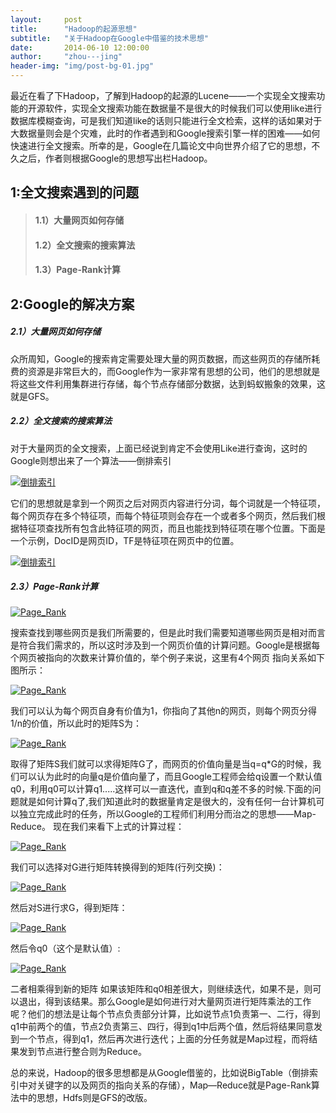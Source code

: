 ```yaml
---
layout:     post
title:      "Hadoop的起源思想"
subtitle:   "关于Hadoop在Google中借鉴的技术思想"
date:       2014-06-10 12:00:00
author:     "zhou---jing"
header-img: "img/post-bg-01.jpg"
---
```


<p>最近在看了下Hadoop，了解到Hadoop的起源的Lucene——一个实现全文搜索功能的开源软件，实现全文搜索功能在数据量不是很大的时候我们可以使用like进行数据库模糊查询，可是我们知道like的话则只能进行全文检索，这样的话如果对于大数据量则会是个灾难，此时的作者遇到和Google搜索引擎一样的困难——如何快速进行全文搜索。所幸的是，Google在几篇论文中向世界介绍了它的思想，不久之后，作者则根据Google的思想写出栏Hadoop。</p>

<h2 class="section-heading">1:全文搜索遇到的问题</h2>
<blockquote>
	<h4 class="section-heading">1.1）大量网页如何存储</h4>
	<h4 class="section-heading">1.2）全文搜索的搜索算法</h4>
	<h4 class="section-heading">1.3）Page-Rank计算</h4>
</blockquote>

<h2 class="section-heading">2:Google的解决方案</h2>
<h5 class="section-heading">2.1）大量网页如何存储</h5>
<p>众所周知，Google的搜索肯定需要处理大量的网页数据，而这些网页的存储所耗费的资源是非常巨大的，而Google作为一家非常有思想的公司，他们的思想就是将这些文件利用集群进行存储，每个节点存储部分数据，达到蚂蚁搬象的效果，这就是GFS。</p>

<h5 class="section-heading">2.2）全文搜索的搜索算法</h5>
<p>对于大量网页的全文搜索，上面已经说到肯定不会使用Like进行查询，这时的Google则想出来了一个算法——倒排索引</p>
<a href="#">
    <img src="{{ site.baseurl }}/img/hadoop_orignal/daopao_suoyin.png" alt="倒排索引">
</a>
<p>它们的思想就是拿到一个网页之后对网页内容进行分词，每个词就是一个特征项，每个网页存在多个特征项，而每个特征项则会存在一个或者多个网页，然后我们根据特征项查找所有包含此特征项的网页，而且也能找到特征项在哪个位置。下面是一个示例，DocID是网页ID，TF是特征项在网页中的位置。</p>
<a href="#"><img src="{{ site.baseurl }}/img/hadoop_orignal/daopai_suoyin2.png" alt="倒排索引"></a>

<h5 class="section-heading">2.3）Page-Rank计算</h5>
<a href="#">
    <img src="{{ site.baseurl }}/img/hadoop_orignal/page_rank1.png" alt="Page_Rank">
</a>

<p>搜索查找到哪些网页是我们所需要的，但是此时我们需要知道哪些网页是相对而言是符合我们需求的，所以这时涉及到一个网页价值的计算问题。Google是根据每个网页被指向的次数来计算价值的，举个例子来说，这里有4个网页 指向关系如下图所示：</p>
<a href="#">
    <img src="{{ site.baseurl }}/img/hadoop_orignal/page_rank2.png" alt="Page_Rank">
</a>

<p>我们可以认为每个网页自身有价值为1，你指向了其他n的网页，则每个网页分得1/n的价值，所以此时的矩阵S为：</p>
<a href="#">
    <img src="{{ site.baseurl }}/img/hadoop_orignal/page_rank3.png" alt="Page_Rank">
</a>
<p>取得了矩阵S我们就可以求得矩阵G了，而网页的价值向量是当q<next>=q<current>*G的时候，我们可以认为此时的向量q是价值向量了，而且Google工程师会给q设置一个默认值q0，利用q0可以计算q1.....这样可以一直迭代，直到q<next>和q<current>差不多的时候.下面的问题就是如何计算q了,我们知道此时的数据量肯定是很大的，没有任何一台计算机可以独立完成此时的任务，所以Google的工程师们利用分而治之的思想——Map-Reduce。
现在我们来看下上式的计算过程：</p>
<a href="#">
    <img src="{{ site.baseurl }}/img/hadoop_orignal/page_rank4.png" alt="Page_Rank">
</a>
<p>我们可以选择对G进行矩阵转换得到的矩阵(行列交换)：</p>
<a href="#">
    <img src="{{ site.baseurl }}/img/hadoop_orignal/page_rank5.png" alt="Page_Rank">
</a>
<p>然后对S进行求G，得到矩阵：</p>
<a href="#">
    <img src="{{ site.baseurl }}/img/hadoop_orignal/page_rank6.png" alt="Page_Rank">
</a>
<p>然后令q0（这个是默认值）:</p>
<a href="#">
    <img src="{{ site.baseurl }}/img/hadoop_orignal/page-rank7.png" alt="Page_Rank">
</a>
<p>二者相乘得到新的矩阵 如果该矩阵和q0相差很大，则继续迭代，如果不是，则可以退出，得到该结果。那么Google是如何进行对大量网页进行矩阵乘法的工作呢？他们的想法是让每个节点负责部分计算，比如说节点1负责第一、二行，得到q1中前两个的值，节点2负责第三、四行，得到q1中后两个值，然后将结果同意发到一个节点，得到q1，然后再次进行迭代；上面的分任务就是Map过程，而将结果发到节点进行整合则为Reduce。</p>
<p>总的来说，Hadoop的很多思想都是从Google借鉴的，比如说BigTable（倒排索引中对关键字的以及网页的指向关系的存储），Map—Reduce就是Page-Rank算法中的思想，Hdfs则是GFS的改版。</p>
